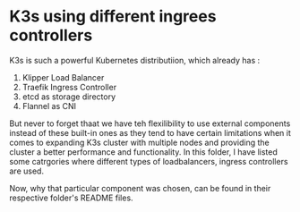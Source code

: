# K3s using different ingrees controllers

K3s is such a powerful Kubernetes distributiion, which already has :

1. Klipper Load Balancer
2. Traefik Ingress Controller
3. etcd as storage directory
4. Flannel as CNI

But never to forget thaat we have teh flexilibility to use external components instead of these built-in ones as they tend to have certain limitations when it comes to expanding K3s cluster with multiple nodes and providing the cluster a better performance and functionality.
In this folder, I have listed some catrgories where different types of loadbalancers, ingress controllers are used. 

Now, why that particular component was chosen, can be found in their respective folder's README files.

